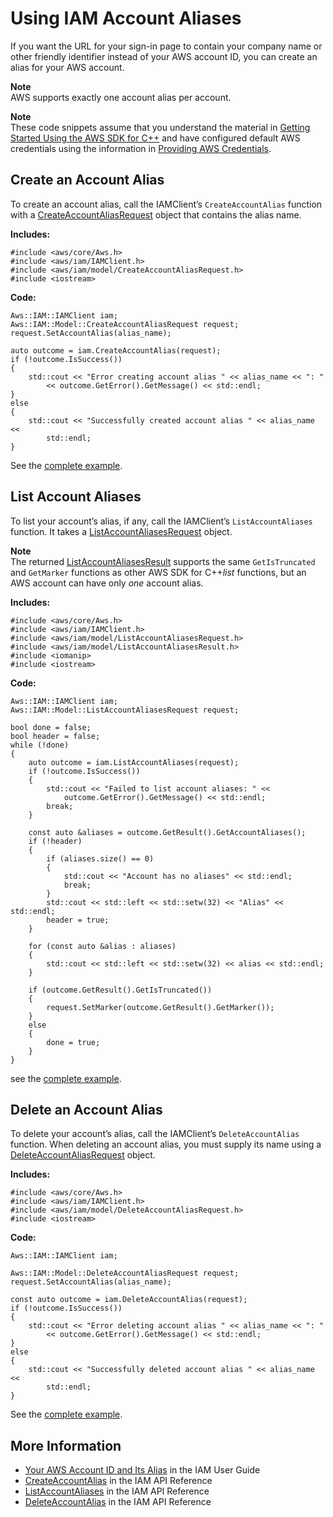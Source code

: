 # Using IAM Account Aliases<a name="examples-iam-account-aliases"></a>

If you want the URL for your sign\-in page to contain your company name or other friendly identifier instead of your AWS account ID, you can create an alias for your AWS account\.

**Note**  
AWS supports exactly one account alias per account\.

**Note**  
These code snippets assume that you understand the material in [Getting Started Using the AWS SDK for C\+\+](getting-started.md) and have configured default AWS credentials using the information in [Providing AWS Credentials](credentials.md)\.

## Create an Account Alias<a name="create-an-account-alias"></a>

To create an account alias, call the IAMClient’s `CreateAccountAlias` function with a [CreateAccountAliasRequest](https://sdk.amazonaws.com/cpp/api/LATEST/class_aws_1_1_i_a_m_1_1_model_1_1_create_account_alias_request.html) object that contains the alias name\.

 **Includes:** 

```
#include <aws/core/Aws.h>
#include <aws/iam/IAMClient.h>
#include <aws/iam/model/CreateAccountAliasRequest.h>
#include <iostream>
```

 **Code:** 

```
Aws::IAM::IAMClient iam;
Aws::IAM::Model::CreateAccountAliasRequest request;
request.SetAccountAlias(alias_name);

auto outcome = iam.CreateAccountAlias(request);
if (!outcome.IsSuccess())
{
    std::cout << "Error creating account alias " << alias_name << ": "
        << outcome.GetError().GetMessage() << std::endl;
}
else
{
    std::cout << "Successfully created account alias " << alias_name <<
        std::endl;
}
```

See the [complete example](https://github.com/awsdocs/aws-doc-sdk-examples/tree/master/cpp/example_code/iam/create_account_alias.cpp)\.

## List Account Aliases<a name="list-account-aliases"></a>

To list your account’s alias, if any, call the IAMClient’s `ListAccountAliases` function\. It takes a [ListAccountAliasesRequest](https://sdk.amazonaws.com/cpp/api/LATEST/class_aws_1_1_i_a_m_1_1_model_1_1_list_account_aliases_request.html) object\.

**Note**  
The returned [ListAccountAliasesResult](https://sdk.amazonaws.com/cpp/api/LATEST/class_aws_1_1_i_a_m_1_1_model_1_1_list_account_aliases_result.html) supports the same `GetIsTruncated` and `GetMarker` functions as other AWS SDK for C\+\+*list* functions, but an AWS account can have only *one* account alias\.

 **Includes:** 

```
#include <aws/core/Aws.h>
#include <aws/iam/IAMClient.h>
#include <aws/iam/model/ListAccountAliasesRequest.h>
#include <aws/iam/model/ListAccountAliasesResult.h>
#include <iomanip>
#include <iostream>
```

 **Code:** 

```
Aws::IAM::IAMClient iam;
Aws::IAM::Model::ListAccountAliasesRequest request;

bool done = false;
bool header = false;
while (!done)
{
    auto outcome = iam.ListAccountAliases(request);
    if (!outcome.IsSuccess())
    {
        std::cout << "Failed to list account aliases: " <<
            outcome.GetError().GetMessage() << std::endl;
        break;
    }

    const auto &aliases = outcome.GetResult().GetAccountAliases();
    if (!header)
    {
        if (aliases.size() == 0)
        {
            std::cout << "Account has no aliases" << std::endl;
            break;
        }
        std::cout << std::left << std::setw(32) << "Alias" << std::endl;
        header = true;
    }

    for (const auto &alias : aliases)
    {
        std::cout << std::left << std::setw(32) << alias << std::endl;
    }

    if (outcome.GetResult().GetIsTruncated())
    {
        request.SetMarker(outcome.GetResult().GetMarker());
    }
    else
    {
        done = true;
    }
}
```

see the [complete example](https://github.com/awsdocs/aws-doc-sdk-examples/tree/master/cpp/example_code/iam/list_account_aliases.cpp)\.

## Delete an Account Alias<a name="delete-an-account-alias"></a>

To delete your account’s alias, call the IAMClient’s `DeleteAccountAlias` function\. When deleting an account alias, you must supply its name using a [DeleteAccountAliasRequest](https://sdk.amazonaws.com/cpp/api/LATEST/class_aws_1_1_i_a_m_1_1_model_1_1_delete_account_alias_request.html) object\.

 **Includes:** 

```
#include <aws/core/Aws.h>
#include <aws/iam/IAMClient.h>
#include <aws/iam/model/DeleteAccountAliasRequest.h>
#include <iostream>
```

 **Code:** 

```
Aws::IAM::IAMClient iam;

Aws::IAM::Model::DeleteAccountAliasRequest request;
request.SetAccountAlias(alias_name);

const auto outcome = iam.DeleteAccountAlias(request);
if (!outcome.IsSuccess())
{
    std::cout << "Error deleting account alias " << alias_name << ": "
        << outcome.GetError().GetMessage() << std::endl;
}
else
{
    std::cout << "Successfully deleted account alias " << alias_name <<
        std::endl;
}
```

See the [complete example](https://github.com/awsdocs/aws-doc-sdk-examples/tree/master/cpp/example_code/iam/delete_account_alias.cpp)\.

## More Information<a name="more-information"></a>
+  [Your AWS Account ID and Its Alias](https://docs.aws.amazon.com/IAM/latest/UserGuide/console_account-alias.html) in the IAM User Guide
+  [CreateAccountAlias](https://docs.aws.amazon.com/IAM/latest/APIReference/API_CreateAccountAlias.html) in the IAM API Reference
+  [ListAccountAliases](https://docs.aws.amazon.com/IAM/latest/APIReference/API_ListAccountAliases.html) in the IAM API Reference
+  [DeleteAccountAlias](https://docs.aws.amazon.com/IAM/latest/APIReference/API_DeleteAccountAlias.html) in the IAM API Reference